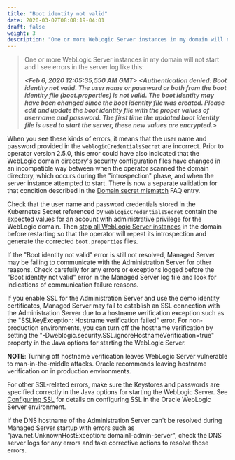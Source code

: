 ```yaml
---
title: "Boot identity not valid"
date: 2020-03-02T08:08:19-04:01
draft: false
weight: 3
description: "One or more WebLogic Server instances in my domain will not start and I see errors in the server log like this: Boot identity not valid."
---
```


> One or more WebLogic Server instances in my domain will not start and I see errors in the server log like this:
>
> ***<Feb 6, 2020 12:05:35,550 AM GMT> <Critical> <Security> <BEA-090402> <Authentication denied: Boot identity not valid. The user name or password or both from the boot identity file (boot.properties) is not valid. The boot identity may have been changed since the boot identity file was created. Please edit and update the boot identity file with the proper values of username and password. The first time the updated boot identity file is used to start the server, these new values are encrypted.>***

When you see these kinds of errors, it means that the user name and password provided in the `weblogicCredentialsSecret` are incorrect. Prior to operator version 2.5.0, this error could
have also indicated that the WebLogic domain directory's security configuration files have changed in an incompatible way between when the operator scanned
the domain directory, which occurs during the "introspection" phase, and when the server instance attempted to start. There is now a separate validation for that condition described in the [Domain secret mismatch](../domain-secret-mismatch/) FAQ entry.

Check that the user name and password credentials stored in the Kubernetes Secret referenced by `weblogicCredentialsSecret` contain the expected values for an account with administrative privilege for the WebLogic domain.
Then [stop all WebLogic Server instances](https://oracle.github.io/weblogic-kubernetes-operator/userguide/managing-domains/domain-lifecycle/startup/#starting-and-stopping-servers)
in the domain before restarting so that the operator will repeat its introspection and generate the corrected `boot.properties` files.

If the "Boot identity not valid" error is still not resolved, Managed Server may be failing to communicate with the Administration Server for other reasons. Check carefully for any errors or exceptions logged before the "Boot identity not valid" error in the Managed Server log file and look for indications of communication failure reasons.

If you enable SSL for the Administration Server and use the demo identity certificates, Managed Server may fail to establish an SSL connection with the Administration Server due to a hostname verification exception such as the "SSLKeyException: Hostname verification failed" error. For non-production environments, you can turn off the hostname verification by setting the "-Dweblogic.security.SSL.ignoreHostnameVerification=true" property in the Java options for starting the WebLogic Server.

**NOTE**: Turning off hostname verification leaves WebLogic Server vulnerable to man-in-the-middle attacks. Oracle recommends leaving hostname verification on in production environments.

For other SSL-related errors, make sure the Keystores and passwords are specified correctly in the Java options for starting the WebLogic Server. See [Configuring SSL](https://docs.oracle.com/en/middleware/fusion-middleware/weblogic-server/12.2.1.4/secmg/ssl.html#GUID-5274E688-51EC-4A63-A35E-FC718B35C897) for details on configuring SSL in the Oracle WebLogic Server environment.

If the DNS hostname of the Administration Server can't be resolved during Managed Server startup with errors such as "java.net.UnknownHostException: domain1-admin-server", check the DNS server logs for any errors and take corrective actions to resolve those errors.
